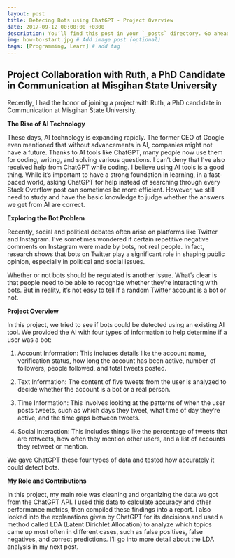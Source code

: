 ```yaml
---
layout: post
title: Detecing Bots using ChatGPT - Project Overview
date: 2017-09-12 00:00:00 +0300
description: You’ll find this post in your `_posts` directory. Go ahead and edit it and re-build the site to see your changes. # Add post description (optional)
img: how-to-start.jpg # Add image post (optional)
tags: [Programming, Learn] # add tag
---
```


## Project Collaboration with Ruth, a PhD Candidate in Communication at Misgihan State University

Recently, I had the honor of joining a project with Ruth, a PhD candidate in Communication at Misgihan State University.

**The Rise of AI Technology**

These days, AI technology is expanding rapidly. The former CEO of Google even mentioned that without advancements in AI, companies might not have a future. Thanks to AI tools like ChatGPT, many people now use them for coding, writing, and solving various questions. I can’t deny that I’ve also received help from ChatGPT while coding. I believe using AI tools is a good thing. While it’s important to have a strong foundation in learning, in a fast-paced world, asking ChatGPT for help instead of searching through every Stack Overflow post can sometimes be more efficient. However, we still need to study and have the basic knowledge to judge whether the answers we get from AI are correct.

**Exploring the Bot Problem**

Recently, social and political debates often arise on platforms like Twitter and Instagram. I've sometimes wondered if certain repetitive negative comments on Instagram were made by bots, not real people. In fact, research shows that bots on Twitter play a significant role in shaping public opinion, especially in political and social issues.

Whether or not bots should be regulated is another issue. What’s clear is that people need to be able to recognize whether they’re interacting with bots. But in reality, it’s not easy to tell if a random Twitter account is a bot or not.

**Project Overview**

In this project, we tried to see if bots could be detected using an existing AI tool. We provided the AI with four types of information to help determine if a user was a bot:

1. Account Information: This includes details like the account name, verification status, how long the account has been active, number of followers, people followed, and total tweets posted.
   
2. Text Information: The content of five tweets from the user is analyzed to decide whether the account is a bot or a real person.

3. Time Information: This involves looking at the patterns of when the user posts tweets, such as which days they tweet, what time of day they’re active, and the time gaps between tweets.

4. Social Interaction: This includes things like the percentage of tweets that are retweets, how often they mention other users, and a list of accounts they retweet or mention.

We gave ChatGPT these four types of data and tested how accurately it could detect bots.

**My Role and Contributions**

In this project, my main role was cleaning and organizing the data we got from the ChatGPT API. I used this data to calculate accuracy and other performance metrics, then compiled these findings into a report. I also looked into the explanations given by ChatGPT for its decisions and used a method called LDA (Latent Dirichlet Allocation) to analyze which topics came up most often in different cases, such as false positives, false negatives, and correct predictions. I’ll go into more detail about the LDA analysis in my next post.